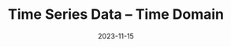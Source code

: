 ---
title: "Time Series Data – Time Domain"
index: 2
date: 2023-11-15
materials:
- topic: "Motivation"
  files:
  - type: "colab"
    url: https://colab.research.google.com/github/C4M-UofT/C4M-UofT.github.io/blob/master/lectures/fall/2_timeseries_timedomain/2a - Motivation.ipynb
- topic: "Matplotlib"
  files:
  - type: "colab"
    url: https://colab.research.google.com/github/C4M-UofT/C4M-UofT.github.io/blob/master/lectures/fall/2_timeseries_timedomain/2b - Matplotlib.ipynb
- topic: "Handling Time"
  files:
  - type: "colab"
    url: https://colab.research.google.com/github/C4M-UofT/C4M-UofT.github.io/blob/master/lectures/fall/2_timeseries_timedomain/2c - Handling Time.ipynb
- topic: "Data Sampling"
  files:
  - type: "colab"
    url: https://colab.research.google.com/github/C4M-UofT/C4M-UofT.github.io/blob/master/lectures/fall/2_timeseries_timedomain/2d - Data Sampling.ipynb
- topic: "Data Windowing"
  files:
  - type: "colab"
    url: https://colab.research.google.com/github/C4M-UofT/C4M-UofT.github.io/blob/master/lectures/fall/2_timeseries_timedomain/2e - Data Windowing.ipynb
- topic: "Time-Domain Features"
  files:
  - type: "colab"
    url: https://colab.research.google.com/github/C4M-UofT/C4M-UofT.github.io/blob/master/lectures/fall/2_timeseries_timedomain/2f - Time-Domain Features.ipynb
assignment:
  text: "HW 2"
  due_date: 2023-11-22 12:00 PM
  submission_link: https://q.utoronto.ca/courses/342394/assignments/1175769
  files:
  - type: "colab"
    url: https://colab.research.google.com/github/C4M-UofT/C4M-UofT.github.io/blob/master/homeworks/HW2.ipynb
---